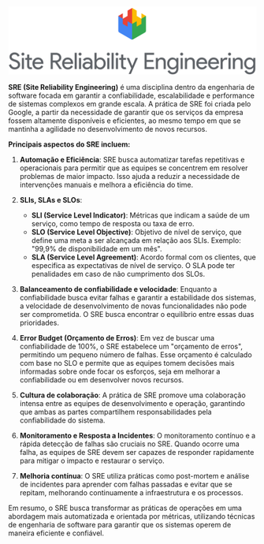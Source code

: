 <div>
   <img src="./sre/images/sitereliability.svg">
</div>

**SRE (Site Reliability Engineering)** é uma disciplina dentro da engenharia de software focada em garantir a confiabilidade, escalabilidade e performance de sistemas complexos em grande escala. A prática de SRE foi criada pelo Google, a partir da necessidade de garantir que os serviços da empresa fossem altamente disponíveis e eficientes, ao mesmo tempo em que se mantinha a agilidade no desenvolvimento de novos recursos.

**Principais aspectos do SRE incluem:**

1. **Automação e Eficiência**: SRE busca automatizar tarefas repetitivas e operacionais para permitir que as equipes se concentrem em resolver problemas de maior impacto. Isso ajuda a reduzir a necessidade de intervenções manuais e melhora a eficiência do time.

2. **SLIs, SLAs e SLOs**: 
   - **SLI (Service Level Indicator)**: Métricas que indicam a saúde de um serviço, como tempo de resposta ou taxa de erro.
   - **SLO (Service Level Objective)**: Objetivo de nível de serviço, que define uma meta a ser alcançada em relação aos SLIs. Exemplo: "99,9% de disponibilidade em um mês".
   - **SLA (Service Level Agreement)**: Acordo formal com os clientes, que especifica as expectativas de nível de serviço. O SLA pode ter penalidades em caso de não cumprimento dos SLOs.

3. **Balanceamento de confiabilidade e velocidade**: Enquanto a confiabilidade busca evitar falhas e garantir a estabilidade dos sistemas, a velocidade de desenvolvimento de novas funcionalidades não pode ser comprometida. O SRE busca encontrar o equilíbrio entre essas duas prioridades.

4. **Error Budget (Orçamento de Erros)**: Em vez de buscar uma confiabilidade de 100%, o SRE estabelece um "orçamento de erros", permitindo um pequeno número de falhas. Esse orçamento é calculado com base no SLO e permite que as equipes tomem decisões mais informadas sobre onde focar os esforços, seja em melhorar a confiabilidade ou em desenvolver novos recursos.

5. **Cultura de colaboração**: A prática de SRE promove uma colaboração intensa entre as equipes de desenvolvimento e operação, garantindo que ambas as partes compartilhem responsabilidades pela confiabilidade do sistema.

6. **Monitoramento e Resposta a Incidentes**: O monitoramento contínuo e a rápida detecção de falhas são cruciais no SRE. Quando ocorre uma falha, as equipes de SRE devem ser capazes de responder rapidamente para mitigar o impacto e restaurar o serviço.

7. **Melhoria contínua**: O SRE utiliza práticas como post-mortem e análise de incidentes para aprender com falhas passadas e evitar que se repitam, melhorando continuamente a infraestrutura e os processos.

Em resumo, o SRE busca transformar as práticas de operações em uma abordagem mais automatizada e orientada por métricas, utilizando técnicas de engenharia de software para garantir que os sistemas operem de maneira eficiente e confiável.
